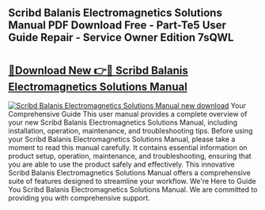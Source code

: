 ## Scribd Balanis Electromagnetics Solutions Manual PDF Download Free - Part-Te5 User Guide Repair - Service Owner Edition 7sQWL

# <h2><a href="http://bc89589.oget.top/?id=Scribd+Balanis+Electromagnetics+Solutions+Manual">🔗Download New 👉🔴 Scribd Balanis Electromagnetics Solutions Manual</a></h2>

[![Scribd Balanis Electromagnetics Solutions Manual new download](https://i.imgur.com/5g1atiW.png)](http://bc89589.oget.top/?id=Scribd+Balanis+Electromagnetics+Solutions+Manual)
Your Comprehensive Guide This user manual provides a complete overview of your new Scribd Balanis Electromagnetics Solutions Manual, including installation, operation, maintenance, and troubleshooting tips. Before using your Scribd Balanis Electromagnetics Solutions Manual, please take a moment to read this manual carefully. It contains essential information on product setup, operation, maintenance, and troubleshooting, ensuring that you are able to use the product safely and effectively. This innovative Scribd Balanis Electromagnetics Solutions Manual offers a comprehensive suite of features designed to streamline your workflow. We're Here to Guide You Scribd Balanis Electromagnetics Solutions Manual. We are committed to providing you with comprehensive support.

